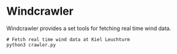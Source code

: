 # Windcrawler

Windcrawler provides a set tools for fetching real time wind data.

```
# Fetch real time wind data at Kiel Leuchturm
python3 crawler.py
```